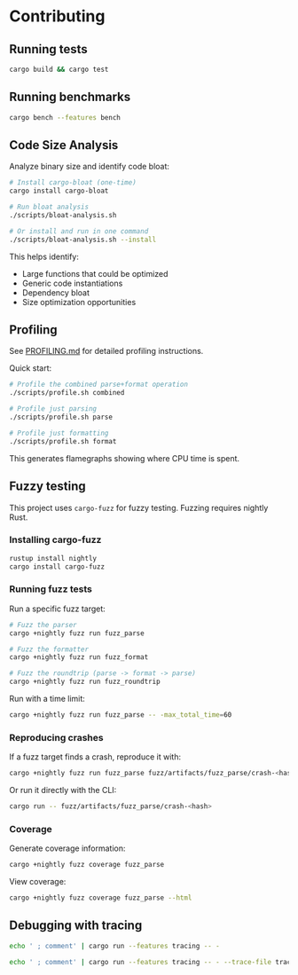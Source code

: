 # Contributing

## Running tests

```sh
cargo build && cargo test
```

## Running benchmarks

```sh
cargo bench --features bench
```

## Code Size Analysis

Analyze binary size and identify code bloat:

```sh
# Install cargo-bloat (one-time)
cargo install cargo-bloat

# Run bloat analysis
./scripts/bloat-analysis.sh

# Or install and run in one command
./scripts/bloat-analysis.sh --install
```

This helps identify:

- Large functions that could be optimized
- Generic code instantiations
- Dependency bloat
- Size optimization opportunities

## Profiling

See [PROFILING.md](PROFILING.md) for detailed profiling instructions.

Quick start:

```sh
# Profile the combined parse+format operation
./scripts/profile.sh combined

# Profile just parsing
./scripts/profile.sh parse

# Profile just formatting
./scripts/profile.sh format
```

This generates flamegraphs showing where CPU time is spent.

## Fuzzy testing

This project uses `cargo-fuzz` for fuzzy testing. Fuzzing requires nightly Rust.

### Installing cargo-fuzz

```sh
rustup install nightly
cargo install cargo-fuzz
```

### Running fuzz tests

Run a specific fuzz target:

```sh
# Fuzz the parser
cargo +nightly fuzz run fuzz_parse

# Fuzz the formatter
cargo +nightly fuzz run fuzz_format

# Fuzz the roundtrip (parse -> format -> parse)
cargo +nightly fuzz run fuzz_roundtrip
```

Run with a time limit:

```sh
cargo +nightly fuzz run fuzz_parse -- -max_total_time=60
```

### Reproducing crashes

If a fuzz target finds a crash, reproduce it with:

```sh
cargo +nightly fuzz run fuzz_parse fuzz/artifacts/fuzz_parse/crash-<hash>
```

Or run it directly with the CLI:

```sh
cargo run -- fuzz/artifacts/fuzz_parse/crash-<hash>
```

### Coverage

Generate coverage information:

```sh
cargo +nightly fuzz coverage fuzz_parse
```

View coverage:

```sh
cargo +nightly fuzz coverage fuzz_parse --html
```

## Debugging with tracing

```sh
echo ' ; comment' | cargo run --features tracing -- -
```

```sh
echo ' ; comment' | cargo run --features tracing -- - --trace-file trace.log
```
